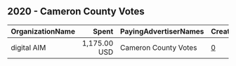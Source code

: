 ## 2020 - Cameron County Votes 
|OrganizationName|Spent|PayingAdvertiserNames|CreativeUrls|Impressions|Genders|AgeBrackets|CountryCodes|BillingAddresses|CandidateBallotInformation|
|:---|---:|:---|:---|---:|:---|:---|:---|:---|:---|
|digital AIM|1,175.00 USD|Cameron County Votes|[0](https://www.snap.com/political-ads/asset/30459023a4890fb6e2b241d62bdf5bba481a7ac497da5b261b05514c1327a145?mediaType=png)|280,418||18+|united states|US|Cameron County Votes|
